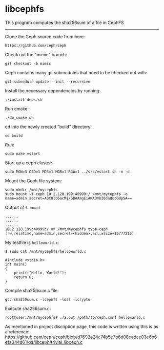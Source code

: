 # libcephfs

This program computes the sha256sum of a file in CephFS

----------------------------------------------------------

Clone the Ceph source code from here:

	https://github.com/ceph/ceph

Check out the "mimic" branch:

	git checkout -b mimic

Ceph contains many git submodules that need to be checked out with:

	git submodule update --init --recursive

Install the necessary dependencies by running:

	./install-deps.sh

Run cmake:

	./do_cmake.sh

cd into the newly created "build" directory:

	cd build
	
Run:

	sudo make vstart

Start up a ceph cluster:

	sudo MON=3 OSD=1 MDS=1 MGR=1 RGW=1 ../src/vstart.sh -n -d

Mount the Ceph file system:

	sudo mkdir /mnt/mycephfs
	sudo mount -t ceph 10.2.128.199:40999:/ /mnt/mycephfs -o name=admin,secret=AQC8lb5acMj/GBAAmgEiAKA3VbZ6daQooGUpSA==
	
Output of `$ mount`

	......
	......
	......
	10.2.128.199:40999:/ on /mnt/mycephfs type ceph (rw,relatime,name=admin,secret=<hidden>,acl,wsize=16777216)

My testfile is `helloworld.c`:

	$ sudo cat /mnt/mycephfs/helloworld.c
	
	#include <stdio.h>
	int main()
	{
		printf("Hello, World!");
		return 0;
	}

Compile sha256sum.c file:
	
	gcc sha256sum.c -lcephfs -lssl -lcrypto
	
Execute sha256sum.c:

	root@user:/mnt/mycephfs# ./a.out /path/to/ceph.conf helloworld.c 
	
As mentioned in project discription page, this code is written using this is as a reference:
https://github.com/ceph/ceph/blob/d7692a24c74b5e7b6d08eadce03e6b6efa344d61/qa/libceph/trivial_libceph.c
